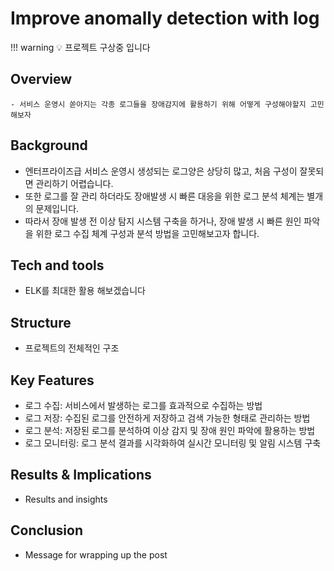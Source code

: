 # Improve anomally detection with log

!!! warning
    💡 프로젝트 구상중 입니다

## Overview
    - 서비스 운영시 쏟아지는 각종 로그들을 장애감지에 활용하기 위해 어떻게 구성해야할지 고민해보자

## Background
- 엔터프라이즈급 서비스 운영시 생성되는 로그양은 상당히 많고, 처음 구성이 잘못되면 관리하기 어렵습니다.
- 또한 로그를 잘 관리 하더라도 장애발생 시 빠른 대응을 위한 로그 분석 체계는 별개의 문제입니다.
- 따라서 장애 발생 전 이상 탐지 시스템 구축을 하거나, 장애 발생 시 빠른 원인 파악을 위한 로그 수집 체계 구성과 분석 방법을 고민해보고자 합니다. 

## Tech and tools
- ELK를 최대한 활용 해보겠습니다

## Structure
- 프로젝트의 전체적인 구조 

## Key Features
- 로그 수집: 서비스에서 발생하는 로그를 효과적으로 수집하는 방법
- 로그 저장: 수집된 로그를 안전하게 저장하고 검색 가능한 형태로 관리하는 방법
- 로그 분석: 저장된 로그를 분석하여 이상 감지 및 장애 원인 파악에 활용하는 방법
- 로그 모니터링: 로그 분석 결과를 시각화하여 실시간 모니터링 및 알림 시스템 구축

## Results & Implications
- Results and insights

## Conclusion
- Message for wrapping up the post

